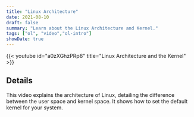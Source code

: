 ```yaml
---
title: "Linux Architecture"
date: 2021-08-10
draft: false
summary: "Learn about the Linux Architecture and Kernel."
tags: ["ol", "video","ol-intro"]
showDate: true
---
```


{{< youtube id="a0zXGhzPRp8" title="Linux Architecture and the Kernel" >}}

## Details

This video explains the architecture of Linux, detailing the difference between the user space and kernel space. It shows how to set the default kernel for your system.
